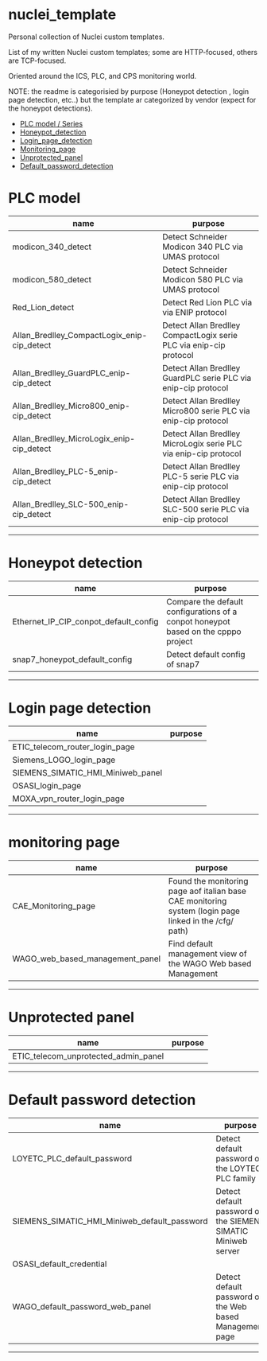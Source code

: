 # nuclei_template
Personal collection of Nuclei custom templates.

List of my written Nuclei custom templates; some are HTTP-focused, others are TCP-focused.

Oriented around the ICS, PLC, and CPS monitoring world.

NOTE: the readme is categorisied by purpose (Honeypot detection , login page detection, etc..) but the template ar categorized by vendor (expect for the honeypot detections). 

- [PLC model / Series](#plc-model)
- [Honeypot_detection](#honeypot-detection)
- [Login_page_detection](#login-page-detection)
- [Monitoring_page](#monitoring-page)
- [Unprotected_panel](#unprotected-panel)
- [Default_password_detection](#default-password-detection)



# PLC model

| name                                         | purpose                                                                            |
|----------------------------------------------|------------------------------------------------------------------------------------|
| modicon_340_detect                           |  Detect Schneider Modicon 340 PLC via UMAS protocol                                                 |
| modicon_580_detect                           |  Detect Schneider Modicon 580 PLC via UMAS protocol                                                 |
| Red_Lion_detect                              |  Detect Red Lion  PLC via via ENIP protocol                                                             |
| Allan_Bredlley_CompactLogix_enip-cip_detect           |  Detect Allan Bredlley CompactLogix serie PLC via enip-cip protocol                                      |
| Allan_Bredlley_GuardPLC_enip-cip_detect               |  Detect Allan Bredlley GuardPLC serie PLC via enip-cip protocol                                         |
| Allan_Bredlley_Micro800_enip-cip_detect               |  Detect Allan Bredlley Micro800 serie PLC via enip-cip protocol                                         |
| Allan_Bredlley_MicroLogix_enip-cip_detect             |  Detect Allan Bredlley MicroLogix serie PLC via enip-cip protocol                                       |
| Allan_Bredlley_PLC-5_enip-cip_detect                  |  Detect Allan Bredlley PLC-5 serie PLC via enip-cip protocol                                            |
| Allan_Bredlley_SLC-500_enip-cip_detect                |  Detect Allan Bredlley SLC-500 serie PLC via enip-cip protocol                                          |


---

# Honeypot detection 

| name                                         | purpose                                                                           |
|----------------------------------------------|------------------------------------------------------------------------------------|
| Ethernet_IP_CIP_conpot_default_config        |  Compare the default configurations of a conpot honeypot based on the cpppo project |
| snap7_honeypot_default_config                |  Detect default config of snap7                                                       |

---


# Login page detection

| name                                         | purpose                                                                           |
|----------------------------------------------|-----------------------------------------------------------------------------------|
| ETIC_telecom_router_login_page               |                                                                                   |
| Siemens_LOGO_login_page                      |                                                                                  |
| SIEMENS_SIMATIC_HMI_Miniweb_panel            |                                                                                  |
| OSASI_login_page                             |                                                                                  |
| MOXA_vpn_router_login_page                   |                                                                                  | 

---

# monitoring page

| name                                         | purpose                                                                           |
|-----------------------------------------------|-----------------------------------------------------------------------------------|
| CAE_Monitoring_page                            | Found the monitoring page aof italian base CAE monitoring system (login page linked in the /cfg/ path)|
| WAGO_web_based_management_panel                | Find default management view of the WAGO  Web based Management            |


---

# Unprotected panel

| name                                          | purpose                                                                           |
|------------------------------------------------|-----------------------------------------------------------------------------------|
| ETIC_telecom_unprotected_admin_panel          |                                                                                   |

---


# Default password detection

| name                                         | purpose                                                                           |
|-----------------------------------------------|-----------------------------------------------------------------------------------|
| LOYETC_PLC_default_password                   | Detect default password on the LOYTEC PLC family                                 |
| SIEMENS_SIMATIC_HMI_Miniweb_default_password  | Detect default password on the SIEMENS SIMATIC Miniweb server                     |
| OSASI_default_credential                      |
| WAGO_default_password_web_panel               | Detect default password on the  Web based Management page                        |

---